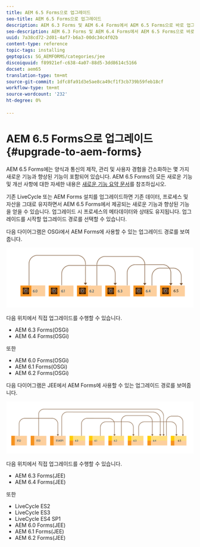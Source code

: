 ```yaml
---
title: AEM 6.5 Forms으로 업그레이드
seo-title: AEM 6.5 Forms으로 업그레이드
description: AEM 6.3 Forms 및 AEM 6.4 Forms에서 AEM 6.5 Forms으로 바로 업그레이드할 수 있습니다.
seo-description: AEM 6.3 Forms 및 AEM 6.4 Forms에서 AEM 6.5 Forms으로 바로 업그레이드할 수 있습니다.
uuid: 7a38cd72-2d01-4af7-b6a3-00dc34c4f02b
content-type: reference
topic-tags: installing
geptopics: SG_AEMFORMS/categories/jee
discoiquuid: f89921ef-c638-4a07-88d5-3dd8614c5166
docset: aem65
translation-type: tm+mt
source-git-commit: 1dfc8fa91d3e5ae8ca49cf1f3cb739b59feb18cf
workflow-type: tm+mt
source-wordcount: '232'
ht-degree: 0%

---
```



# AEM 6.5 Forms으로 업그레이드{#upgrade-to-aem-forms}

AEM 6.5 Forms에는 양식과 통신의 제작, 관리 및 사용자 경험을 간소화하는 몇 가지 새로운 기능과 향상된 기능이 포함되어 있습니다. AEM 6.5 Forms의 모든 새로운 기능 및 개선 사항에 대한 자세한 내용은 [새로운 기능 요약 문서](../../forms/using/whats-new.md)를 참조하십시오.

기존 LiveCycle 또는 AEM Forms 설치를 업그레이드하면 기존 데이터, 프로세스 및 자산을 그대로 유지하면서 AEM 6.5 Forms에서 제공되는 새로운 기능과 향상된 기능을 얻을 수 있습니다. 업그레이드 시 프로세스의 메타데이터와 상태도 유지됩니다. 업그레이드를 시작할 업그레이드 경로를 선택할 수 있습니다.

다음 다이어그램은 OSGi에서 AEM Forms에 사용할 수 있는 업그레이드 경로를 보여줍니다.

![](do-not-localize/osgi-upgrade-path.png)

다음 위치에서 직접 업그레이드를 수행할 수 있습니다.

* AEM 6.3 Forms(OSGi)
* AEM 6.4 Forms(OSGi)

또한

* AEM 6.0 Forms(OSGi)
* AEM 6.1 Forms(OSGi)
* AEM 6.2 Forms(OSGi)

다음 다이어그램은 JEE에서 AEM Forms에 사용할 수 있는 업그레이드 경로를 보여줍니다.

![](do-not-localize/jee-upgrade-6-5.png)

다음 위치에서 직접 업그레이드를 수행할 수 있습니다.

* AEM 6.3 Forms(JEE)
* AEM 6.4 Forms(JEE)

또한

* LiveCycle ES2
* LiveCycle ES3
* LiveCycle ES4 SP1
* AEM 6.0 Forms(JEE)
* AEM 6.1 Forms(JEE)
* AEM 6.2 Forms(JEE)

<!--
[Work in Progress]

Migration involves moving only assets (PDF, XDP, images, adaptive forms, correspondence management assets) from one server to another - processes (LCA), settings, configurations, and a few other pieces of metadata are not migrated. Perform the following steps to migrate to AEM 6.3 Forms:

1. Set up a fresh environment of [AEM 6.3 Forms](https://adobe.com/go/learn_aemforms_documentation_63).
1. Move XDP or other compatible assets to the freshly set instance. For detailed instructions, see [Importing and exporting assets to AEM Forms](../../forms/using/import-export-forms-templates.md). [
   ](../../forms/using/import-export-forms-templates.md)
1. Build the required services, if any.

   For example, if you are using AEM Forms on JEE Document Services, changes are required in the code to use document services available in AEM Forms on OSGi.

1. Perform post-installation activities:

    * **Run Migration Utility**

      The migration utility makes the adaptive forms and correspondence management assets of earlier versions compatible with AEM 6.3 forms. You can download the utility from AEM Software Distribution. For step-by-step information to configure and use the migration utility, see [migration utility](../../forms/using/migration-utility.md) documentation.

    * **Reconfigure Adobe Sign**

      If you had Adobe Sign configured in the previous version of AEM Forms, then reconfigure Adobe Sign from AEM Cloud services. For more details, see [Integrate Adobe Sign with AEM Forms](../../forms/using/adobe-sign-integration-adaptive-forms.md).

      Moreover, AEM 6.3 Forms release has introduced many new Adobe Sign features. For step-by-step information to use Adobe Sign, see [Using Adobe Sign in an adaptive form](../../forms/using/working-with-adobe-sign.md).

    * **Reconfigure analytics and reports**

      In AEM 6.3 Forms, traffic variable for source and success event for impression are not available. So, when you upgrade to AEM 6.3 Forms, AEM Forms stops sending data to Adobe Analytics server and analytics reports for adaptive forms are not available. Moreover, AEM 6.3 Forms introduces traffic variable for the version of form analytics and success event for the amount of time spent on a field. So, reconfigure analytics and reports for your AEM Forms environment. For detailed steps, see [Configuring analytics and reports](../../forms/using/configure-analytics-forms-documents.md).

      Methods to calculate average fill time for forms and average read time for have changed. So, when you upgrade to AEM 6.3 forms, older data (data from previous AEM Forms release) for these metrics is available only in Adobe Analytics. It is not visible in AEM Forms analytics reports. For these metrics, AEM Forms analytics reports display data which is captured after performing the upgrade.
      
      -->
